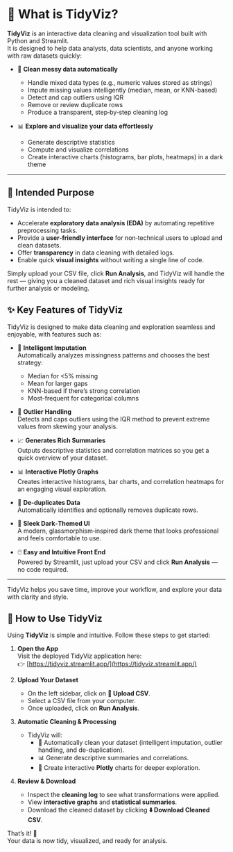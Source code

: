 # 📌 What is TidyViz?

**TidyViz** is an interactive data cleaning and visualization tool built with Python and Streamlit.  
It is designed to help data analysts, data scientists, and anyone working with raw datasets quickly:

- 🧹 **Clean messy data automatically**  
  - Handle mixed data types (e.g., numeric values stored as strings)
  - Impute missing values intelligently (median, mean, or KNN-based)
  - Detect and cap outliers using IQR
  - Remove or review duplicate rows
  - Produce a transparent, step‑by‑step cleaning log

- 📊 **Explore and visualize your data effortlessly**  
  - Generate descriptive statistics
  - Compute and visualize correlations
  - Create interactive charts (histograms, bar plots, heatmaps) in a dark theme

---

## 🎯 Intended Purpose

TidyViz is intended to:
- Accelerate **exploratory data analysis (EDA)** by automating repetitive preprocessing tasks.
- Provide a **user-friendly interface** for non‑technical users to upload and clean datasets.
- Offer **transparency** in data cleaning with detailed logs.
- Enable quick **visual insights** without writing a single line of code.

Simply upload your CSV file, click **Run Analysis**, and TidyViz will handle the rest — giving you a cleaned dataset and rich visual insights ready for further analysis or modeling.

## ✨ Key Features of TidyViz

TidyViz is designed to make data cleaning and exploration seamless and enjoyable, with features such as:

- 🧠 **Intelligent Imputation**  
  Automatically analyzes missingness patterns and chooses the best strategy:  
  - Median for <5% missing  
  - Mean for larger gaps  
  - KNN-based if there’s strong correlation  
  - Most-frequent for categorical columns  

- 🚦 **Outlier Handling**  
  Detects and caps outliers using the IQR method to prevent extreme values from skewing your analysis.

- 📈 **Generates Rich Summaries**  
  Outputs descriptive statistics and correlation matrices so you get a quick overview of your dataset.

- 📊 **Interactive Plotly Graphs**  
  Creates interactive histograms, bar charts, and correlation heatmaps for an engaging visual exploration.

- 🔄 **De‑duplicates Data**  
  Automatically identifies and optionally removes duplicate rows.

- 🖤 **Sleek Dark‑Themed UI**  
  A modern, glassmorphism‑inspired dark theme that looks professional and feels comfortable to use.

- 🖱️ **Easy and Intuitive Front End**  
  Powered by Streamlit, just upload your CSV and click **Run Analysis** — no code required.

---

TidyViz helps you save time, improve your workflow, and explore your data with clarity and style.

## 🚀 How to Use TidyViz

Using **TidyViz** is simple and intuitive. Follow these steps to get started:

1. **Open the App**  
   Visit the deployed TidyViz application here:  
   👉 [https://tidyviz.streamlit.app/](https://tidyviz.streamlit.app/)

2. **Upload Your Dataset**  
   - On the left sidebar, click on **📂 Upload CSV**.
   - Select a CSV file from your computer.
   - Once uploaded, click on **Run Analysis**.

3. **Automatic Cleaning & Processing**  
   - TidyViz will:
     - 🧹 Automatically clean your dataset (intelligent imputation, outlier handling, and de-duplication).
     - 📊 Generate descriptive summaries and correlations.
     - 🎨 Create interactive **Plotly** charts for deeper exploration.

4. **Review & Download**  
   - Inspect the **cleaning log** to see what transformations were applied.
   - View **interactive graphs** and **statistical summaries**.
   - Download the cleaned dataset by clicking **⬇️ Download Cleaned CSV**.

That’s it! 🎉  
Your data is now tidy, visualized, and ready for analysis.


